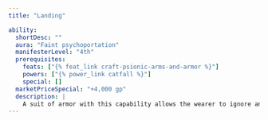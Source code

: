 ```yaml
---
title: "Landing"

ability:
  shortDesc: ""
  aura: "Faint psychoportation"
  manifesterLevel: "4th"
  prerequisites:
    feats: ["{% feat_link craft-psionic-arms-and-armor %}"]
    powers: ["{% power_link catfall %}"]
    special: []
  marketPriceSpecial: "+4,000 gp"
  description: |
    A suit of armor with this capability allows the wearer to ignore any damage dealt by the first 60 feet of a fall. Regardless of the height of a fall, the wearer always lands on her feet.
---
```

